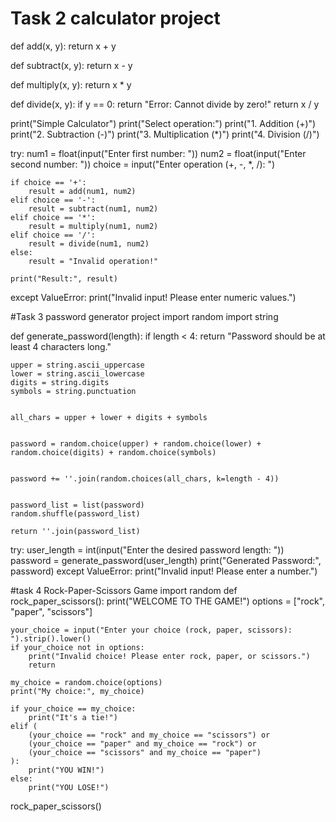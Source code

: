 
# Task 2 calculator project
def add(x, y):
    return x + y

def subtract(x, y):
    return x - y

def multiply(x, y):
    return x * y

def divide(x, y):
    if y == 0:
        return "Error: Cannot divide by zero!"
    return x / y

print("Simple Calculator")
print("Select operation:")
print("1. Addition (+)")
print("2. Subtraction (-)")
print("3. Multiplication (*)")
print("4. Division (/)")

try:
    num1 = float(input("Enter first number: "))
    num2 = float(input("Enter second number: "))
    choice = input("Enter operation (+, -, *, /): ")

    if choice == '+':
        result = add(num1, num2)
    elif choice == '-':
        result = subtract(num1, num2)
    elif choice == '*':
        result = multiply(num1, num2)
    elif choice == '/':
        result = divide(num1, num2)
    else:
        result = "Invalid operation!"

    print("Result:", result)

except ValueError:
    print("Invalid input! Please enter numeric values.")


    
#Task 3 password generator project
import random
import string

def generate_password(length):
    if length < 4:
        return "Password should be at least 4 characters long."

    
    upper = string.ascii_uppercase
    lower = string.ascii_lowercase
    digits = string.digits
    symbols = string.punctuation

    
    all_chars = upper + lower + digits + symbols

    
    password = random.choice(upper) + random.choice(lower) + random.choice(digits) + random.choice(symbols)

    
    password += ''.join(random.choices(all_chars, k=length - 4))

   
    password_list = list(password)
    random.shuffle(password_list)

    return ''.join(password_list)
try:
    user_length = int(input("Enter the desired password length: "))
    password = generate_password(user_length)
    print("Generated Password:", password)
except ValueError:
    print("Invalid input! Please enter a number.")

#task 4 Rock-Paper-Scissors Game
import random
def rock_paper_scissors():
    print("WELCOME TO THE GAME!")
    options = ["rock", "paper", "scissors"]

    your_choice = input("Enter your choice (rock, paper, scissors): ").strip().lower()
    if your_choice not in options:
        print("Invalid choice! Please enter rock, paper, or scissors.")
        return

    my_choice = random.choice(options)
    print("My choice:", my_choice)

    if your_choice == my_choice:
        print("It's a tie!")
    elif (
        (your_choice == "rock" and my_choice == "scissors") or
        (your_choice == "paper" and my_choice == "rock") or
        (your_choice == "scissors" and my_choice == "paper")
    ):
        print("YOU WIN!")
    else:
        print("YOU LOSE!")

rock_paper_scissors()
